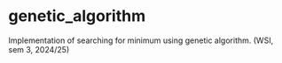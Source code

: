# genetic_algorithm
Implementation of searching for minimum using genetic algorithm. (WSI, sem 3, 2024/25)
